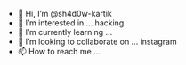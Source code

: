 - 👋 Hi, I’m @sh4d0w-kartik
- 👀 I’m interested in ... hacking 
- 🌱 I’m currently learning ...
- 💞️ I’m looking to collaborate on ... instagram
- 📫 How to reach me ...

<!---
sh4d0w-kartik/sh4d0w-kartik is a ✨ special ✨ repository because its `README.md` (this file) appears on your GitHub profile.
You can click the Preview link to take a look at your changes.
--->
